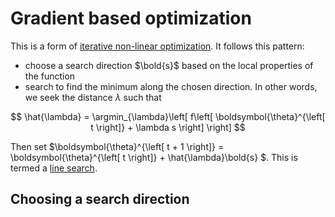 # Gradient based optimization

This is a form of [iterative non-linear optimization](202210311318.md). It
follows this pattern:
* choose a search direction $\bold{s}$ based on the local properties of the
function
* search to find the minimum along the chosen direction. In other words, we seek
the distance $\lambda$ such that

$$
\hat{\lambda} = \argmin_{\lambda}\left[
f\left[
\boldsymbol{\theta}^{\left[ t \right]} + \lambda s
\right]
\right]
$$

Then set
$\boldsymbol{\theta}^{\left[ t + 1 \right]} = \boldsymbol{\theta}^{\left[ t \right]} + 
\hat{\lambda}\bold{s}
$. This is termed a [line search](202211021023.md).

## Choosing a search direction
